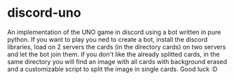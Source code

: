 # discord-uno
An implementation of the UNO game in discord using a bot written in pure python. If you want to play you ned to create a bot, install the discord libraries, load on 2 servers the cards (in the directory cards) on two servers and let the bot join them. if you don't like the already splitted cards, in the same directory you will find an image with all cards with background erased and a customizable script to split the image in single cards. Good luck :D
